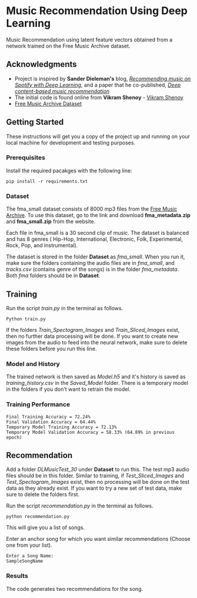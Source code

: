 # Music Recommendation Using Deep Learning

Music Recommendation using latent feature vectors obtained from a network trained on the Free Music Archive dataset.


## Acknowledgments

* Project is inspired by **Sander Dieleman's** blog, [*Recommending music on Spotify with Deep Learning*](http://benanne.github.io/2014/08/05/spotify-cnns.html), and a paper that he co-published, [*Deep content-based music recommendation*](https://proceedings.neurips.cc/paper/2013/file/b3ba8f1bee1238a2f37603d90b58898d-Paper.pdf)
* The initial code is found online from **Vikram Shenoy** - [Vikram Shenoy](https://github.com/VikramShenoy97)
* [Free Music Archive Dataset](https://github.com/mdeff/fma)



## Getting Started

These instructions will get you a copy of the project up and running on your local machine for development and testing purposes.

### Prerequisites

Install the required pacakges with the following line:

```
pip install -r requirements.txt
```

### Dataset
The fma_small dataset consists of 8000 mp3 files from the [Free Music Archive](https://github.com/mdeff/fma).
To use this dataset, go to the link and download **fma_metadata.zip** and
**fma_small.zip** from the website.

Each file in fma_small is a 30 second clip of music. The dataset is balanced and has 8 genres 
( Hip-Hop, International, Electronic, Folk, Experimental, Rock, Pop, and Instrumental).

The dataset is stored in the folder **Dataset** as *fma_small*. 
When you run it, make sure the folders containing the audio files are in *fma_small*,
and *tracks.csv* (contains genre of the songs) is in the folder *fma_metadata*. Both *fma* folders should be in **Dataset**.



## Training

Run the script *train.py* in the terminal as follows.
```
Python train.py
```
If the folders *Train_Spectogram_Images* and *Train_Sliced_Images* exist, then no further
data processing will be done. If you want to create new images from the audio to feed
into the neural network, make sure to delete these folders before you run this line.

### Model and History

The trained network is then saved as *Model.h5* and it's history is saved as 
*training_history.csv* in the *Saved_Model* folder. There is a temporary model 
in the folders if you don't want to retrain the model.

### Training Performance

```
Final Training Accuracy = 72.24%
Final Validation Accuracy = 64.44%
Temporary Model Training Accuracy = 72.13%
Temporary Model Validation Accuracy = 58.33% (64.89% in previous epoch)
```


## Recommendation

Add a folder *DLMusicTest_30* under **Dataset** to run this. 
The test mp3 audio files should be in this folder. Similar to training,
if *Test_Sliced_Images* and *Test_Spectogram_Images* exist, then no processing
will be done on the test data as they already exist. If you want
to try a new set of test data, make sure to delete the folders first.

Run the script *recommendation.py* in the terminal as follows.
```
python recommendation.py
```

This will give you a list of songs.


Enter an anchor song for which you want similar recommendations (Choose one from your list).
```
Enter a Song Name:
SampleSongName
```
### Results
The code generates two recommendations for the song.

